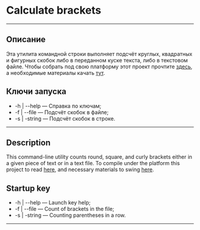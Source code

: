 #  Calculate brackets
---

## Описание

Эта утилита командной строки выполняет подсчёт круглых, квадратных и фигурных скобок либо в переданном куске текста, либо в текстовом файле. Чтобы собрать под свою платформу этот проект прочтите [здесь](https://swift.org/getting-started/ "swift.org"), а необходимые материалы качать  [тут](https://swift.org/download/ "swift.org").

## Ключи запуска

- -h | --help — Справка по ключам;
- -f | --file — Подсчёт скобок в файле;
- -s | -string — Подсчёт скобок в строке.

---

## Description

This command-line utility counts round, square, and curly brackets either in a given piece of text or in a text file. To compile under the platform this project to read [here](https://swift.org/getting-started/  "swift.org"), and necessary materials to swing [here](https://swift.org/download/ "swift.org").

## Startup key

- -h | --help — Launch key help;
- -f | --file — Count of brackets in the file;
- -s | -string — Counting parentheses in a row.

---
